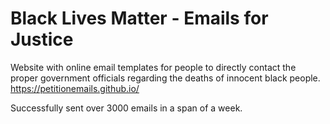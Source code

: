 # Black Lives Matter - Emails for Justice

Website with online email templates for people to directly contact the proper government officials regarding the deaths of innocent black people. 
https://petitionemails.github.io/

Successfully sent over 3000 emails in a span of a week.
